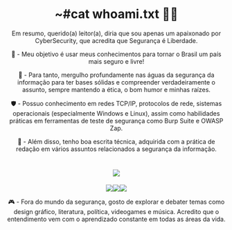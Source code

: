<h1 align='center'>~#cat whoami.txt 🕵🏿 </h1>

<p align='center'>Em resumo, querido(a) leitor(a), diria que sou apenas um apaixonado por CyberSecurity, que acredita que Segurança é Liberdade.</p> 

<p align='center'>🎯 - Meu objetivo é usar meus conhecimentos para tornar o Brasil um país mais seguro e livre!</p>

<p align='center'>🔎 - Para tanto, mergulho profundamente nas águas da segurança da informação para ter bases sólidas e compreender verdadeiramente o assunto, sempre mantendo a ética, o bom humor e minhas raízes.</p>

<p align='center'>🛡️ - Possuo conhecimento em redes TCP/IP, protocolos de rede, sistemas operacionais (especialmente Windows e Linux), assim como habilidades práticas em ferramentas de teste de segurança como Burp Suite e OWASP Zap.</p>

<p align='center'>📝 - Além disso, tenho boa escrita técnica, adquirida com a prática de redação em vários assuntos relacionados a segurança da informação. </p>
<h1 align='center'><img src="https://img.shields.io/badge/Cyber-Security-%238d2331" /></h1>
<p align='center'><img src="https://img.shields.io/badge/Kali_Linux-557C94?style=for-the-badge&logo=kali-linux&logoColor=white" /><img src="https://img.shields.io/badge/Adobe%20Photoshop-31A8FF?style=for-the-badge&logo=Adobe%20Photoshop&logoColor=black" /><img src="https://img.shields.io/badge/LinkedIn-0077B5?style=for-the-badge&logo=linkedin&logoColor=white&url=https://www.linkedin.com/in/whoisrodrigopeixoto/" /></p>

<p align='center'>🎮 - Fora do mundo da segurança, gosto de explorar e debater temas como design gráfico, literatura, política, videogames e música. 
Acredito que o entendimento vem com o aprendizado constante em todas as áreas da vida.</p>
